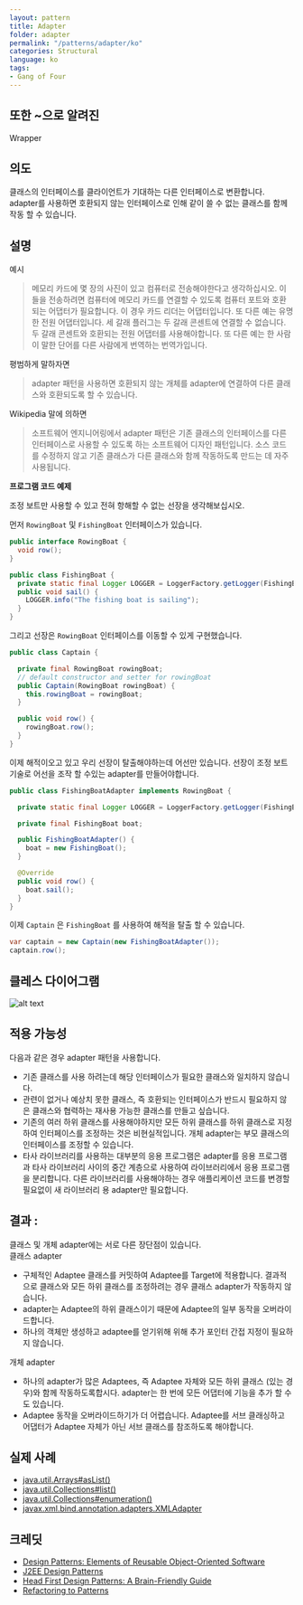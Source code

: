 ```yaml
---
layout: pattern
title: Adapter
folder: adapter
permalink: "/patterns/adapter/ko"
categories: Structural
language: ko
tags:
- Gang of Four
---
```


## 또한 ~으로 알려진

Wrapper

## 의도

클래스의 인터페이스를 클라이언트가 기대하는 다른 인터페이스로 변환합니다. adapter를 사용하면 호환되지 않는 인터페이스로 인해 같이 쓸 수 없는 클래스를 함께 작동 할 수 있습니다.

## 설명

예시

> 메모리 카드에 몇 장의 사진이 있고 컴퓨터로 전송해야한다고 생각하십시오. 이들을 전송하려면 컴퓨터에 메모리 카드를 연결할 수 있도록 컴퓨터 포트와 호환되는 어댑터가 필요합니다. 이 경우 카드 리더는 어댑터입니다. 또 다른 예는 유명한 전원 어댑터입니다. 세 갈래 플러그는 두 갈래 콘센트에 연결할 수 없습니다. 두 갈래 콘센트와 호환되는 전원 어댑터를 사용해야합니다. 또 다른 예는 한 사람이 말한 단어를 다른 사람에게 번역하는 번역가입니다.

평범하게 말하자면

> adapter 패턴을 사용하면 호환되지 않는 개체를 adapter에 연결하여 다른 클래스와 호환되도록 할 수 있습니다.

Wikipedia 말에 의하면

> 소프트웨어 엔지니어링에서 adapter 패턴은 기존 클래스의 인터페이스를 다른 인터페이스로 사용할 수 있도록 하는 소프트웨어 디자인 패턴입니다. 소스 코드를 수정하지 않고 기존 클래스가 다른 클래스와 함께 작동하도록 만드는 데 자주 사용됩니다.

**프로그램 코드 예제**

조정 보트만 사용할 수 있고 전혀 항해할 수 없는 선장을 생각해보십시오.

먼저 `RowingBoat` 및 `FishingBoat` 인터페이스가 있습니다.

```java
public interface RowingBoat {
  void row();
}

public class FishingBoat {
  private static final Logger LOGGER = LoggerFactory.getLogger(FishingBoat.class);
  public void sail() {
    LOGGER.info("The fishing boat is sailing");
  }
}
```

그리고 선장은 `RowingBoat` 인터페이스를 이동할 수 있게 구현했습니다.

```java
public class Captain {

  private final RowingBoat rowingBoat;
  // default constructor and setter for rowingBoat
  public Captain(RowingBoat rowingBoat) {
    this.rowingBoat = rowingBoat;
  }

  public void row() {
    rowingBoat.row();
  }
}
```

이제 해적이오고 있고 우리 선장이 탈출해야하는데 어선만 있습니다. 선장이 조정 보트 기술로 어선을 조작 할 수있는 adapter를 만들어야합니다.

```java
public class FishingBoatAdapter implements RowingBoat {

  private static final Logger LOGGER = LoggerFactory.getLogger(FishingBoatAdapter.class);

  private final FishingBoat boat;

  public FishingBoatAdapter() {
    boat = new FishingBoat();
  }

  @Override
  public void row() {
    boat.sail();
  }
}
```

이제 `Captain` 은 `FishingBoat` 를 사용하여 해적을 탈출 할 수 있습니다.

```java
var captain = new Captain(new FishingBoatAdapter());
captain.row();
```

## 클레스 다이어그램

![alt text](https://github.com/warp125/java-design-patterns/blob/master/adapter/etc/adapter.urm.png?raw=true)

## 적용 가능성

다음과 같은 경우 adapter 패턴을 사용합니다.

- 기존 클래스를 사용 하려는데 해당 인터페이스가 필요한 클래스와 일치하지 않습니다.
- 관련이 없거나 예상치 못한 클래스, 즉 호환되는 인터페이스가 반드시 필요하지 않은 클래스와 협력하는 재사용 가능한 클래스를 만들고 싶습니다.
- 기존의 여러 하위 클래스를 사용해야하지만 모든 하위 클래스를 하위 클래스로 지정하여 인터페이스를 조정하는 것은 비현실적입니다. 개체 adapter는 부모 클래스의 인터페이스를 조정할 수 있습니다.
- 타사 라이브러리를 사용하는 대부분의 응용 프로그램은 adapter를 응용 프로그램과 타사 라이브러리 사이의 중간 계층으로 사용하여 라이브러리에서 응용 프로그램을 분리합니다. 다른 라이브러리를 사용해야하는 경우 애플리케이션 코드를 변경할 필요없이 새 라이브러리 용 adapter만 필요합니다.

## 결과 :

클래스 및 개체 adapter에는 서로 다른 장단점이 있습니다. <br>클래스 adapter

- 구체적인 Adaptee 클래스를 커밋하여 Adaptee를 Target에 적용합니다. 결과적으로 클래스와 모든 하위 클래스를 조정하려는 경우 클래스 adapter가 작동하지 않습니다.
- adapter는 Adaptee의 하위 클래스이기 때문에 Adaptee의 일부 동작을 오버라이드합니다.
- 하나의 객체만 생성하고 adaptee를 얻기위해 위해 추가 포인터 간접 지정이 필요하지 않습니다.

개체 adapter

- 하나의 adapter가 많은 Adaptees, 즉 Adaptee 자체와 모든 하위 클래스 (있는 경우)와 함께 작동하도록합시다. adapter는 한 번에 모든 어댑터에 기능을 추가 할 수도 있습니다.
- Adaptee 동작을 오버라이드하기가 더 어렵습니다. Adaptee를 서브 클래싱하고 어댑터가 Adaptee 자체가 아닌 서브 클래스를 참조하도록 해야합니다.

## 실제 사례

- [java.util.Arrays#asList()](http://docs.oracle.com/javase/8/docs/api/java/util/Arrays.html#asList%28T...%29)
- [java.util.Collections#list()](https://docs.oracle.com/javase/8/docs/api/java/util/Collections.html#list-java.util.Enumeration-)
- [java.util.Collections#enumeration()](https://docs.oracle.com/javase/8/docs/api/java/util/Collections.html#enumeration-java.util.Collection-)
- [javax.xml.bind.annotation.adapters.XMLAdapter](http://docs.oracle.com/javase/8/docs/api/javax/xml/bind/annotation/adapters/XmlAdapter.html#marshal-BoundType-)

## 크레딧

- [Design Patterns: Elements of Reusable Object-Oriented Software](https://www.amazon.com/gp/product/0201633612/ref=as_li_tl?ie=UTF8&camp=1789&creative=9325&creativeASIN=0201633612&linkCode=as2&tag=javadesignpat-20&linkId=675d49790ce11db99d90bde47f1aeb59)
- [J2EE Design Patterns](https://www.amazon.com/gp/product/0596004273/ref=as_li_tl?ie=UTF8&camp=1789&creative=9325&creativeASIN=0596004273&linkCode=as2&tag=javadesignpat-20&linkId=48d37c67fb3d845b802fa9b619ad8f31)
- [Head First Design Patterns: A Brain-Friendly Guide](https://www.amazon.com/gp/product/0596007124/ref=as_li_tl?ie=UTF8&camp=1789&creative=9325&creativeASIN=0596007124&linkCode=as2&tag=javadesignpat-20&linkId=6b8b6eea86021af6c8e3cd3fc382cb5b)
- [Refactoring to Patterns](https://www.amazon.com/gp/product/0321213351/ref=as_li_tl?ie=UTF8&camp=1789&creative=9325&creativeASIN=0321213351&linkCode=as2&tag=javadesignpat-20&linkId=2a76fcb387234bc71b1c61150b3cc3a7)
